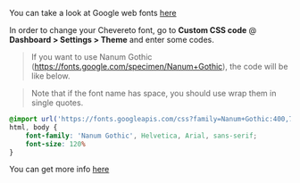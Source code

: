 You can take a look at Google web fonts [here](https://fonts.google.com/)

In order to change your Chevereto font, go to **Custom CSS code** @ **Dashboard > Settings > Theme** and enter some codes.

>If you want to use Nanum Gothic (https://fonts.google.com/specimen/Nanum+Gothic), the code will be like below.

>Note that if the font name has space, you should use wrap them in single quotes.

```css
@import url('https://fonts.googleapis.com/css?family=Nanum+Gothic:400,700,800');
html, body {
    font-family: 'Nanum Gothic', Helvetica, Arial, sans-serif;
    font-size: 120%
}
```

You can get more info [here](https://www.w3schools.com/css/css_font.asp)
